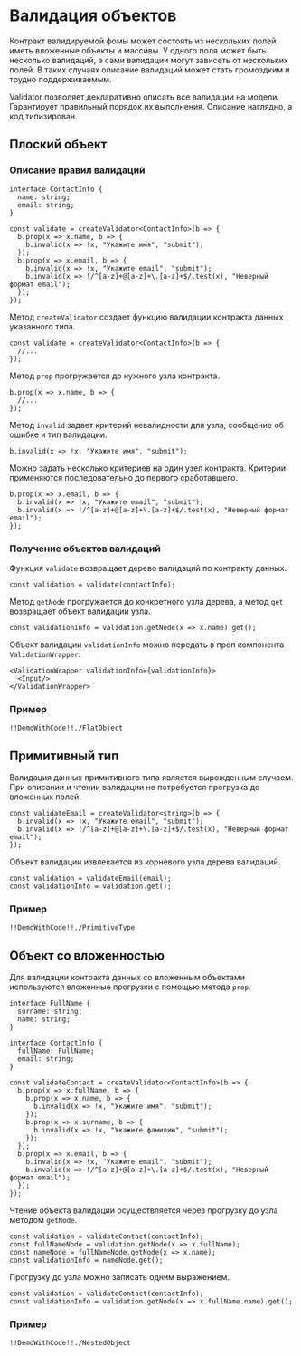 # Валидация объектов

Контракт валидируемой фомы может состоять из нескольких полей, иметь вложенные объекты и массивы.
У одного поля может быть несколько валидаций, а сами валидации могут зависеть от нескольких полей.
В таких случаях описание валидаций может стать громоздким и трудно поддерживаемым.

Validator позволяет декларативно описать все валидации на модели.
Гарантирует правильный порядок их выполнения.
Описание наглядно, а код типизирован.

## Плоский объект

### Описание правил валидаций

    interface ContactInfo {
      name: string;
      email: string;
    }

    const validate = createValidator<ContactInfo>(b => {
      b.prop(x => x.name, b => {
        b.invalid(x => !x, "Укажите имя", "submit");
      });
      b.prop(x => x.email, b => {
        b.invalid(x => !x, "Укажите email", "submit");
        b.invalid(x => !/^[a-z]+@[a-z]+\.[a-z]+$/.test(x), "Неверный формат email");
      });
    });

Метод `createValidator` создает функцию валидации контракта данных указанного типа.

    const validate = createValidator<ContactInfo>(b => {
      //...
    });

Метод `prop` прогружается до нужного узла контракта.

    b.prop(x => x.name, b => {
      //...
    });

Метод `invalid` задает критерий невалидности для узла, сообщение об ошибке и тип валидации.

    b.invalid(x => !x, "Укажите имя", "submit");

Можно задать несколько критериев на один узел контракта.
Критерии применяются последовательно до первого сработавшего.

    b.prop(x => x.email, b => {
      b.invalid(x => !x, "Укажите email", "submit");
      b.invalid(x => !/^[a-z]+@[a-z]+\.[a-z]+$/.test(x), "Неверный формат email");
    });

### Получение объектов валидаций

Функция `validate` возвращает дерево валидаций по контракту данных.

    const validation = validate(contactInfo);

Метод `getNode` прогружается до конкретного узла дерева, а метод `get` возвращает объект валидации узла.

    const validationInfo = validation.getNode(x => x.name).get();

Объект валидации `validationInfo` можно передать в проп компонента `ValidationWrapper`.

    <ValidationWrapper validationInfo={validationInfo}>
      <Input/>
    </ValidationWrapper>

### Пример

    !!DemoWithCode!!./FlatObject

## Примитивный тип

Валидация данных примитивного типа является вырожденным случаем.
При описании и чтении валидации не потребуется прогрузка до вложенных полей.

    const validateEmail = createValidator<string>(b => {
      b.invalid(x => !x, "Укажите email", "submit");
      b.invalid(x => !/^[a-z]+@[a-z]+\.[a-z]+$/.test(x), "Неверный формат email");
    });

Объект валидации извлекается из корневого узла дерева валидаций.

    const validation = validateEmail(email);
    const validationInfo = validation.get();

### Пример

    !!DemoWithCode!!./PrimitiveType

## Объект со вложенностью

Для валидации контракта данных со вложенным объектами используются вложенные прогрузки с помощью метода `prop`.

    interface FullName {
      surname: string;
      name: string;
    }

    interface ContactInfo {
      fullName: FullName;
      email: string;
    }

    const validateContact = createValidator<ContactInfo>(b => {
      b.prop(x => x.fullName, b => {
        b.prop(x => x.name, b => {
          b.invalid(x => !x, "Укажите имя", "submit");
        });
        b.prop(x => x.surname, b => {
          b.invalid(x => !x, "Укажите фамилию", "submit");
        });
      });
      b.prop(x => x.email, b => {
        b.invalid(x => !x, "Укажите email", "submit");
        b.invalid(x => !/^[a-z]+@[a-z]+\.[a-z]+$/.test(x), "Неверный формат email");
      });
    });

Чтение объекта валидации осуществляется через прогрузку до узла методом `getNode`.

    const validation = validateContact(contactInfo);
    const fullNameNode = validation.getNode(x => x.fullName);
    const nameNode = fullNameNode.getNode(x => x.name);
    const validationInfo = nameNode.get();

Прогрузку до узла можно записать одним выражением.

    const validation = validateContact(contactInfo);
    const validationInfo = validation.getNode(x => x.fullName.name).get();

### Пример

    !!DemoWithCode!!./NestedObject

